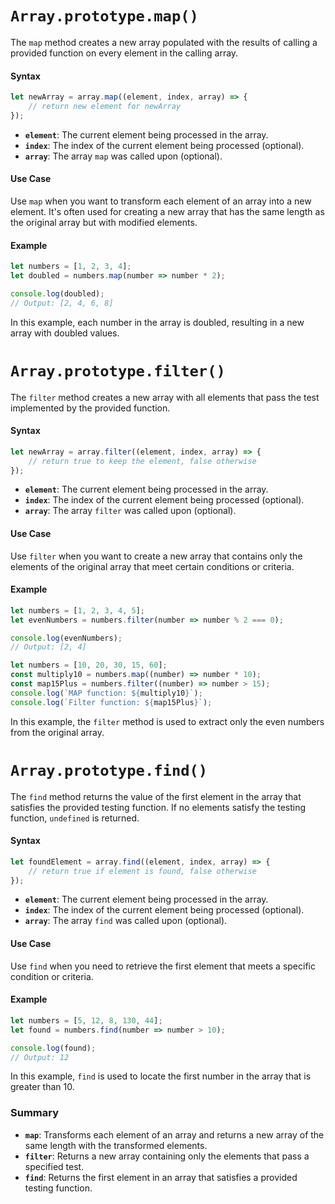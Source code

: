 # `Array.prototype.map()`

The `map` method creates a new array populated with the results of calling a provided function on every element in the calling array.

#### Syntax

```javascript
let newArray = array.map((element, index, array) => {
    // return new element for newArray
});
```

- **`element`**: The current element being processed in the array.
- **`index`**: The index of the current element being processed (optional).
- **`array`**: The array `map` was called upon (optional).

#### Use Case

Use `map` when you want to transform each element of an array into a new element. It's often used for creating a new array that has the same length as the original array but with modified elements.

#### Example

```javascript
let numbers = [1, 2, 3, 4];
let doubled = numbers.map(number => number * 2);

console.log(doubled);
// Output: [2, 4, 6, 8]
```

In this example, each number in the array is doubled, resulting in a new array with doubled values.

# `Array.prototype.filter()`

The `filter` method creates a new array with all elements that pass the test implemented by the provided function.

#### Syntax

```javascript
let newArray = array.filter((element, index, array) => {
    // return true to keep the element, false otherwise
});
```

- **`element`**: The current element being processed in the array.
- **`index`**: The index of the current element being processed (optional).
- **`array`**: The array `filter` was called upon (optional).

#### Use Case

Use `filter` when you want to create a new array that contains only the elements of the original array that meet certain conditions or criteria.

#### Example

```javascript
let numbers = [1, 2, 3, 4, 5];
let evenNumbers = numbers.filter(number => number % 2 === 0);

console.log(evenNumbers);
// Output: [2, 4]

let numbers = [10, 20, 30, 15, 60];
const multiply10 = numbers.map((number) => number * 10);
const map15Plus = numbers.filter((number) => number > 15);
console.log(`MAP function: ${multiply10}`);
console.log(`Filter function: ${map15Plus}`);
```

In this example, the `filter` method is used to extract only the even numbers from the original array.

# `Array.prototype.find()`

The `find` method returns the value of the first element in the array that satisfies the provided testing function. If no elements satisfy the testing function, `undefined` is returned.

#### Syntax

```javascript
let foundElement = array.find((element, index, array) => {
    // return true if element is found, false otherwise
});
```

- **`element`**: The current element being processed in the array.
- **`index`**: The index of the current element being processed (optional).
- **`array`**: The array `find` was called upon (optional).

#### Use Case

Use `find` when you need to retrieve the first element that meets a specific condition or criteria.

#### Example

```javascript
let numbers = [5, 12, 8, 130, 44];
let found = numbers.find(number => number > 10);

console.log(found);
// Output: 12
```

In this example, `find` is used to locate the first number in the array that is greater than 10.

### Summary

- **`map`**: Transforms each element of an array and returns a new array of the same length with the transformed elements.
- **`filter`**: Returns a new array containing only the elements that pass a specified test.
- **`find`**: Returns the first element in an array that satisfies a provided testing function.

